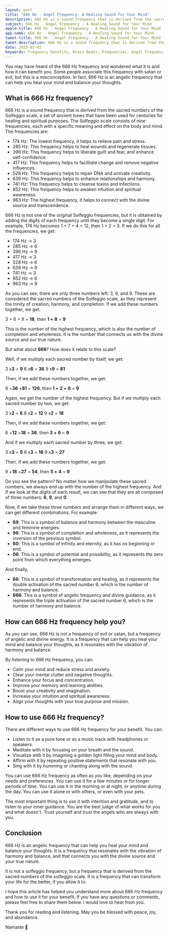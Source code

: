 ```yaml
---
layout: post
title: "666 Hz - Angel Frequency- A Healing Sound for Your Mind"
description: 666 Hz is a sound frequency that is derived from the sacred numbers of the Solfeggio scale, a set of ancient tones that have been used for centuries for healing and spiritual purposes.
subject: 666 Hz - Angel Frequency - A Healing Sound for Your Mind
apple-title: 666 Hz - Angel Frequency - A Healing Sound for Your Mind
app-name: 666 Hz - Angel Frequency - A Healing Sound for Your Mind
tweet-title: 666 Hz - Angel Frequency - A Healing Sound for Your Mind
tweet-description: 666 Hz is a sound frequency that is derived from the sacred numbers of the Solfeggio scale, a set of ancient tones that have been used for centuries for healing and spiritual purposes.
date: 2023-03-02
keywords: frequency benefits, Brain Beats, Frequencies, Angel Frequency, 666 hz, Brain wave entrainment, sound therapy
---
```


You may have heard of the 666 Hz frequency and wondered what it is and how it can benefit you. Some people associate this frequency with satan or evil, but this is a misconception. In fact, 666 Hz is an angelic frequency that can help you heal your mind and balance your thoughts.

## What is 666 Hz frequency?

666 Hz is a sound frequency that is derived from the sacred numbers of the Solfeggio scale, a set of ancient tones that have been used for centuries for healing and spiritual purposes. The Solfeggio scale consists of nine frequencies, each with a specific meaning and effect on the body and mind. The frequencies are:

- 174 Hz: The lowest frequency, it helps to relieve pain and stress.
- 285 Hz: This frequency helps to heal wounds and regenerate tissues.
- 396 Hz: This frequency helps to liberate guilt and fear, and enhance self-confidence.
- 417 Hz: This frequency helps to facilitate change and remove negative influences.
- 528 Hz: This frequency helps to repair DNA and activate creativity.
- 639 Hz: This frequency helps to enhance relationships and harmony.
- 741 Hz: This frequency helps to cleanse toxins and infections.
- 852 Hz: This frequency helps to awaken intuition and spiritual awareness.
- 963 Hz: The highest frequency, it helps to connect with the divine source and transcendence.

666 Hz is not one of the original Solfeggio frequencies, but it is obtained by adding the digits of each frequency until they become a single digit. For example, 174 Hz becomes 1 + 7 + 4 = 12, then 1 + 2 = 3. If we do this for all the frequencies, we get:

- 174 Hz -> 3
- 285 Hz -> 6
- 396 Hz -> 9
- 417 Hz -> 3
- 528 Hz -> 6
- 639 Hz -> 9
- 741 Hz -> 3
- 852 Hz -> 6
- 963 Hz -> 9

As you can see, there are only three numbers left: 3, 6, and 9. These are considered the sacred numbers of the Solfeggio scale, as they represent the trinity of creation, harmony, and completion. If we add these numbers together, we get:

3 + 6 + 9 = **18**, then **1 +** **8** = **9**

This is the number of the highest frequency, which is also the number of completion and wholeness. It is the number that connects us with the divine source and our true nature.

But what about **666**? How does it relate to this scale?

Well, if we multiply each sacred number by itself, we get:

3 x**3** = **9**
6 x**6** = **36**
9 x**9** = **81**

Then, if we add these numbers together, we get:

9 +**36** +**81** = **126**, then **1 +** **2 +** **6** = **9**

Again, we get the number of the highest frequency. But if we multiply each sacred number by two, we get:

3 x**2** = **6**
6 x**2** = **12**
9 x**2** = **18**

Then, if we add these numbers together, we get:

6 +**12** +**18** = **36**, then **3 +** **6** = **9**

And if we multiply each sacred number by three, we get:

3 x**3** = **9**
6 x**3** = **18**
9 x**3** = **27**

Then, if we add these numbers together, we get:

9 +**18** +**27** = **54**, then **5 +** **4** = **9**

Do you see the pattern? No matter how we manipulate these sacred numbers, we always end up with the number of the highest frequency. And if we look at the digits of each result, we can see that they are all composed of three numbers: **6**, **9**, and **0**.

Now, if we take these three numbers and arrange them in different ways, we can get different combinations. For example:

- **69**: This is a symbol of balance and harmony between the masculine and feminine energies.
- **96**: This is a symbol of completion and wholeness, as it represents the inversion of the previous symbol.
- **60**: This is a symbol of infinity and eternity, as it has no beginning or end.
- **06**: This is a symbol of potential and possibility, as it represents the zero point from which everything emerges.

And finally,

- **66**: This is a symbol of transformation and healing, as it represents the double activation of the sacred number 6, which is the number of harmony and balance.
- **666**: This is a symbol of angelic frequency and divine guidance, as it represents the triple activation of the sacred number 6, which is the number of harmony and balance.

## How can 666 Hz frequency help you?

As you can see, 666 Hz is not a frequency of evil or satan, but a frequency of angelic and divine energy. It is a frequency that can help you heal your mind and balance your thoughts, as it resonates with the vibration of harmony and balance.

By listening to 666 Hz frequency, you can:

- Calm your mind and reduce stress and anxiety.
- Clear your mental clutter and negative thoughts.
- Enhance your focus and concentration.
- Improve your memory and learning abilities.
- Boost your creativity and imagination.
- Increase your intuition and spiritual awareness.
- Align your thoughts with your true purpose and mission.

## How to use 666 Hz frequency?

There are different ways to use 666 Hz frequency for your benefit. You can:

- Listen to it as a pure tone or as a music track with headphones or speakers.
- Meditate with it by focusing on your breath and the sound.
- Visualize with it by imagining a golden light filling your mind and body.
- Affirm with it by repeating positive statements that resonate with you.
- Sing with it by humming or chanting along with the sound.

You can use 666 Hz frequency as often as you like, depending on your needs and preferences. You can use it for a few minutes or for longer periods of time. You can use it in the morning or at night, or anytime during the day. You can use it alone or with others, or even with your pets.

The most important thing is to use it with intention and gratitude, and to listen to your inner guidance. You are the best judge of what works for you and what doesn't. Trust yourself and trust the angels who are always with you.

## Conclusion

666 Hz is an angelic frequency that can help you heal your mind and balance your thoughts. It is a frequency that resonates with the vibration of harmony and balance, and that connects you with the divine source and your true nature.

It is not a solfeggio frequency, but a frequency that is derived from the sacred numbers of the solfeggio scale. It is a frequency that can transform your life for the better, if you allow it to.

I hope this article has helped you understand more about 666 Hz frequency and how to use it for your benefit. If you have any questions or comments, please feel free to share them below. I would love to hear from you.

Thank you for reading and listening. May you be blessed with peace, joy, and abundance.

Namaste 🙏